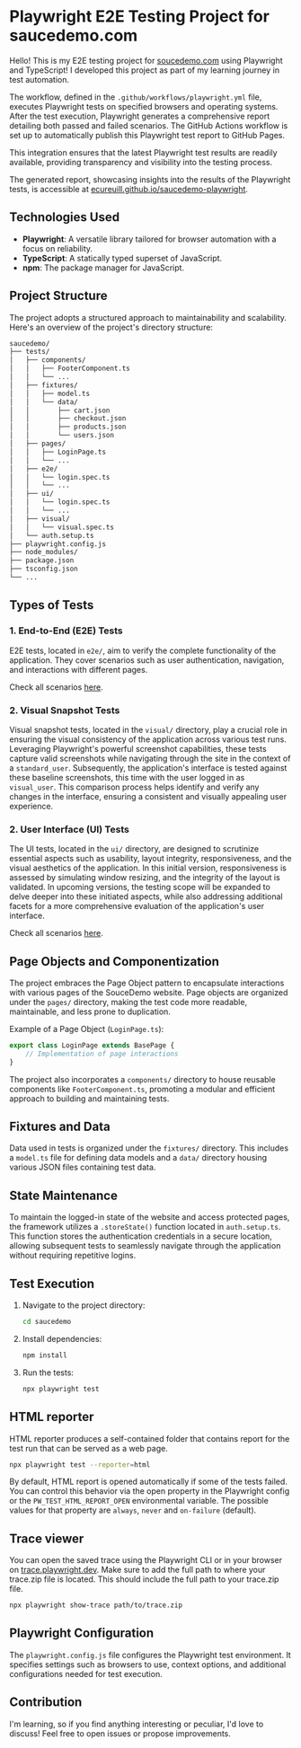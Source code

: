 # Playwright E2E Testing Project for saucedemo.com

Hello! This is my E2E testing project for [soucedemo.com](soucedemo.com) using Playwright and TypeScript! I developed this project as part of my learning journey in test automation.

The workflow, defined in the `.github/workflows/playwright.yml` file, executes Playwright tests on specified browsers and operating systems. After the test execution, Playwright generates a comprehensive report detailing both passed and failed scenarios. The GitHub Actions workflow is set up to automatically publish this Playwright test report to GitHub Pages.

This integration ensures that the latest Playwright test results are readily available, providing transparency and visibility into the testing process.

The generated report, showcasing insights into the results of the Playwright tests, is accessible at [ecureuill.github.io/saucedemo-playwright](ecureuill.github.io/saucedemo-playwright).

## Technologies Used

- **Playwright**: A versatile library tailored for browser automation with a focus on reliability.
- **TypeScript**: A statically typed superset of JavaScript.
- **npm**: The package manager for JavaScript.

## Project Structure

The project adopts a structured approach to maintainability and scalability. Here's an overview of the project's directory structure:

```bash
saucedemo/
├── tests/
│   ├── components/
│   │   ├── FooterComponent.ts
│   │   └── ...
│   ├── fixtures/
│   │   ├── model.ts
│   │   └── data/
│   │       ├── cart.json
│   │       ├── checkout.json
│   │       ├── products.json
│   │       └── users.json
│   ├── pages/
│   │   ├── LoginPage.ts
│   │   └── ...
│   ├── e2e/
│   │   └── login.spec.ts
│   │   └── ... 
│   ├── ui/
│   │   └── login.spec.ts
│   │   └── ... 
│   ├── visual/
│   │   └── visual.spec.ts
│   └── auth.setup.ts
├── playwright.config.js
├── node_modules/
├── package.json
├── tsconfig.json
└── ...
```
## Types of Tests

### 1. End-to-End (E2E) Tests

E2E tests, located in `e2e/`, aim to verify the complete functionality of the application. They cover scenarios such as user authentication, navigation, and interactions with different pages. 

Check all scenarios [here](/e2e.md).

### 2. Visual Snapshot Tests

Visual snapshot tests, located in the `visual/` directory, play a crucial role in ensuring the visual consistency of the application across various test runs. Leveraging Playwright's powerful screenshot capabilities, these tests capture valid screenshots while navigating through the site in the context of a `standard_user`. Subsequently, the application's interface is tested against these baseline screenshots, this time with the user logged in as `visual_user`. This comparison process helps identify and verify any changes in the interface, ensuring a consistent and visually appealing user experience.

### 2. User Interface (UI) Tests

The UI tests, located in the `ui/` directory, are designed to scrutinize essential aspects such as usability, layout integrity, responsiveness, and the visual aesthetics of the application. In this initial version, responsiveness is assessed by simulating window resizing, and the integrity of the layout is validated. In upcoming versions, the testing scope will be expanded to delve deeper into these initiated aspects, while also addressing additional facets for a more comprehensive evaluation of the application's user interface. 

Check all scenarios [here](/ui.md).


## Page Objects and Componentization

The project embraces the Page Object pattern to encapsulate interactions with various pages of the SouceDemo website. Page objects are organized under the `pages/` directory, making the test code more readable, maintainable, and less prone to duplication.

Example of a Page Object (`LoginPage.ts`):

```typescript
export class LoginPage extends BasePage {
    // Implementation of page interactions
}
```

The project also incorporates a `components/` directory to house reusable components like `FooterComponent.ts`, promoting a modular and efficient approach to building and maintaining tests.

## Fixtures and Data

Data used in tests is organized under the `fixtures/` directory. This includes a `model.ts` file for defining data models and a `data/` directory housing various JSON files containing test data.


## State Maintenance

To maintain the logged-in state of the website and access protected pages, the framework utilizes a `.storeState()` function located in `auth.setup.ts`. This function stores the authentication credentials in a secure location, allowing subsequent tests to seamlessly navigate through the application without requiring repetitive logins.

## Test Execution

1. Navigate to the project directory:

   ```bash
   cd saucedemo
   ```

1. Install dependencies:

   ```bash
   npm install
   ```

1. Run the tests:

   ```bash
   npx playwright test
   ```

## HTML reporter

HTML reporter produces a self-contained folder that contains report for the test run that can be served as a web page.

```bash
npx playwright test --reporter=html
```

By default, HTML report is opened automatically if some of the tests failed. You can control this behavior via the open property in the Playwright config or the `PW_TEST_HTML_REPORT_OPEN` environmental variable. The possible values for that property are `always`, `never` and `on-failure` (default).

## Trace viewer

You can open the saved trace using the Playwright CLI or in your browser on [trace.playwright.dev](trace.playwright.dev). Make sure to add the full path to where your trace.zip file is located. This should include the full path to your trace.zip file.

```bash
npx playwright show-trace path/to/trace.zip
```

## Playwright Configuration

The `playwright.config.js` file configures the Playwright test environment. It specifies settings such as browsers to use, context options, and additional configurations needed for test execution.

## Contribution

I'm learning, so if you find anything interesting or peculiar, I'd love to discuss! Feel free to open issues or propose improvements.
